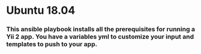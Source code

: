 # Ubuntu 18.04 
### This ansible playbook installs all the prerequisites for running a Yii 2 app.  You have a variables yml to customize your input and templates to push to your app.
